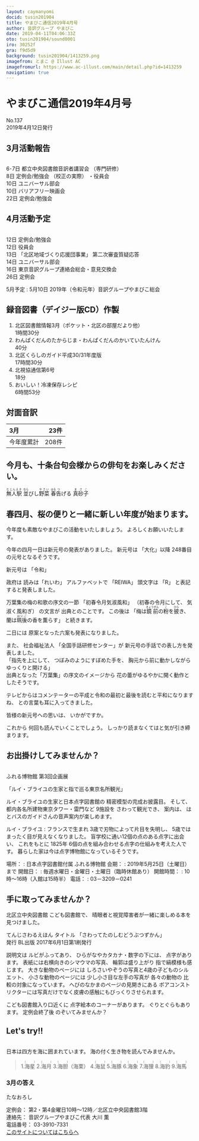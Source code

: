 ```yaml
---
layout: caymanyomi
docid: tusin201904
title: やまびこ通信2019年4月号
author: 音訳グループ やまびこ
date: 2019-04-11T04:06:33Z
oto: tusin201904/sound0001
iro: 30252f
gra: f9d5d9
background: tusin201904/1413259.png
imagefrom: とまこ @ Illust AC
imagefromurl: https://www.ac-illust.com/main/detail.php?id=1413259
navigation: true
---
```


# <span data-dur="3.945" data-begin="2.050" id="xmri_0001">やまびこ通信2019年4月号</span>

<span data-dur="2.559" data-begin="5.995" id="xmri_0002">No.137</span>  
<span data-dur="3.818" data-begin="8.554" id="xmri_0003">2019年4月12日発行</span>

## <span data-dur="2.61" data-begin="17.179" id="xmri_0006">3月活動報告</span>

<img class="migi" src="media/tusin201904/cut1.png" alt="" />

<span data-dur="1.396" data-begin="19.789" id="xmri_0007">6･7日</span>
<span data-dur="3.392" data-begin="21.185" id="xmri_0008">都立中央図書館音訳者講習会</span>
<span data-dur="1.562" data-begin="24.577" id="xmri_0009">（専門研修）</span>  
<span data-dur="0.978" data-begin="27.489" id="xmri_000B">8日</span>
<span data-dur="2.228" data-begin="28.467" id="xmri_000C">定例会/勉強会</span>
<span data-dur="1.596" data-begin="30.695" id="xmri_000D">（校正の実際）</span>
<span data-dur="2.213" data-begin="32.291" id="xmri_000E">・役員会</span>  
<span data-dur="0.961" data-begin="34.504" id="xmri_000F">10日</span>
<span data-dur="2.626" data-begin="35.465" id="xmri_0010">ユニバーサル部会</span>  
<span data-dur="0.961" data-begin="38.091" id="xmri_0011">10日</span>
<span data-dur="2.741" data-begin="39.052" id="xmri_0012">バリアフリー映画会</span>  
<span data-dur="1.366" data-begin="41.793" id="xmri_0013">22日</span>
<span data-dur="3.778" data-begin="43.159" id="xmri_0014">定例会/勉強会</span>

## <span data-dur="2.428" data-begin="46.937" id="xmri_0015">4月活動予定</span>

<img class="migi" src="media/tusin201904/cut2.png" alt="" />

<span data-dur="1.216" data-begin="49.365" id="xmri_0016">12日</span>
<span data-dur="3.078" data-begin="50.581" id="xmri_0017">定例会/勉強会</span>   
<span data-dur="1.217" data-begin="53.659" id="xmri_0018">12日</span>
<span data-dur="2.213" data-begin="54.876" id="xmri_0019">役員会</span>  
<span data-dur="1.332" data-begin="57.089" id="xmri_001A">13日</span>
<span data-dur="2.622" data-begin="58.421" id="xmri_001B">「北区地域づくり応援団事業」</span>
<span data-dur="3.584" data-begin="61.043" id="xmri_001C">第二次審査質疑応答</span>  
<span data-dur="1.174" data-begin="64.627" id="xmri_001D">14日</span>
<span data-dur="2.625" data-begin="65.801" id="xmri_001E">ユニバーサル部会</span>  
<span data-dur="1.337" data-begin="68.426" id="xmri_001F">16日</span>
<span data-dur="5.157" data-begin="69.763" id="xmri_0020">東京音訳グループ連絡会総会・意見交換会</span>  
<span data-dur="1.495" data-begin="74.920" id="xmri_0021">26日</span>
<span data-dur="2.089" data-begin="76.415" id="xmri_0022">定例会</span>

<span data-dur="2.022" data-begin="78.504" id="xmri_0023">5月予定</span>
: <span data-dur="1.452" data-begin="80.526" id="xmri_0024">5月10日</span> <span data-dur="1.579" data-begin="81.978" id="xmri_0025">2019年</span><span data-dur="1.443" data-begin="83.557" id="xmri_0026">（令和元年）</span><span data-dur="4.056" data-begin="85.000" id="xmri_0027">音訳グループやまびこ総会</span>

## <span data-dur="4.052" data-begin="89.056" id="xmri_0028">録音図書（デイジー版CD）作製</span>

1. <span data-dur="2.434" data-begin="95.413" id="xmri_002B">北区図書館情報3月</span><span data-dur="2.634" data-begin="97.847" id="xmri_002C">（ポケット・北区の部屋だより他）</span>  
<span data-dur="2.757" data-begin="100.481" id="xmri_002D">1時間30分</span>
2. <span data-dur="3.998" data-begin="103.935" id="xmri_002F">わんぱくだんのたからじま・わんぱくだんのかいていたんけん</span>  
<span data-dur="2.097" data-begin="107.933" id="xmri_0030">40分</span>
3. <span data-dur="4.242" data-begin="110.827" id="xmri_0032">北区くらしのガイド平成30/31年度版</span>  
<span data-dur="2.998" data-begin="115.069" id="xmri_0033">17時間30分</span>
4. <span data-dur="2.391" data-begin="118.840" id="xmri_0035">北視協通信第6号</span>  
<span data-dur="2.131" data-begin="121.231" id="xmri_0036">18分</span>
5. <span data-dur="2.489" data-begin="124.073" id="xmri_0038">おいしい！冷凍保存レシピ</span>  
<span data-dur="3.617" data-begin="126.562" id="xmri_0039">6時間53分</span>

## <span data-dur="2.022" data-begin="130.179" id="xmri_003A">対面音訳</span>

<span data-dur="1.145" data-begin="132.201" id="xmri_003B">3月</span>|<span data-dur="2.303" data-begin="133.346" id="xmri_003C">23件</span>
|:---|---:|
<span data-dur="1.603" data-begin="135.649" id="xmri_003D">今年度累計</span>|<span data-dur="3.041" data-begin="137.252" id="xmri_003E">208件</span>

## <span data-dur="1.193" data-begin="140.293" id="xmri_003F">今月も、</span><span data-dur="4.999" data-begin="141.486" id="xmri_0040">十条台句会様からの俳句をお楽しみください。</span>

<span data-dur="10.746" data-begin="146.485" id="xmri_0041"><ruby>無人駅<rt>むじんえき</rt></ruby> <ruby>並<rt>なら</rt></ruby>びし<ruby>野菜<rt>やさい</rt></ruby> <ruby>春<rt>はる</rt></ruby><ruby>告<rt>つ</rt></ruby>げる</span>
<span data-dur="2.527" data-begin="157.231" id="xmri_0047" class="haigo"><ruby>真砂子<rt>まさこ</rt></ruby></span>

## <span data-dur="1.453" data-begin="159.758" id="xmri_0048">春四月、</span><span data-dur="5.578" data-begin="161.211" id="xmri_0049">桜の便りと一緒に新しい年度が始まります。</span>

<span data-dur="4.962" data-begin="166.789" id="xmri_004A">今年度も素敵なやまびこの活動をいたしましょう。</span>
<span data-dur="3.495" data-begin="171.751" id="xmri_004B">よろしくお願いいたします。</span>

<span data-dur="5.266" data-begin="175.246" id="xmri_004C">今年の四月一日は新元号の発表がありました。</span>
<span data-dur="1.488" data-begin="180.512" id="xmri_004D">新元号は</span>
<span data-dur="1.547" data-begin="182.000" id="xmri_004E">「大化」以降</span>
<span data-dur="4.778" data-begin="183.547" id="xmri_004F">248番目の元号となるそうです。</span>

<span data-dur="1.488" data-begin="188.325" id="xmri_0050">新元号は</span>
<span data-dur="1.441" data-begin="189.813" id="xmri_0051">「令和」</span>

<span data-dur="1.12" data-begin="191.254" id="xmri_0052">政府は</span>
<span data-dur="1.572" data-begin="192.374" id="xmri_0053">読みは「れいわ」</span>
<span data-dur="1.366" data-begin="193.946" id="xmri_0054">アルファベットで</span>
<span data-dur="2.723" data-begin="195.312" id="xmri_0055">「REIWA」</span>
<span data-dur="1.325" data-begin="198.035" id="xmri_0056">頭文字は</span>
<span data-dur="0.892" data-begin="199.360" id="xmri_0057">「R」</span>
<span data-dur="3.7" data-begin="200.252" id="xmri_0058">と表記すると発表しました。</span>

<span data-dur="3.292" data-begin="203.952" id="xmri_0059">万葉集の梅の和歌の序文の一節</span>
<span data-dur="1.945" data-begin="207.244" id="xmri_005A">「初春令月</span><span data-dur="2.168" data-begin="209.189" id="xmri_005B">気淑風和」</span>
<span data-dur="1.945" data-begin="211.357" id="xmri_005C">（初春の令月にして、</span>
<span data-dur="2.168" data-begin="213.302" id="xmri_005D">気淑く風和ぎ）</span>
<span data-dur="1.339" data-begin="215.470" id="xmri_005E">の文言が</span>
<span data-dur="3.135" data-begin="216.809" id="xmri_005F">出典とのことです。</span>
<span data-dur="1.253" data-begin="219.944" id="xmri_0060">この後は</span>
<span data-dur="2.6" data-begin="221.197" id="xmri_0061">「梅は<ruby>鏡前<rt>きょうぜん</rt></ruby>の<ruby>粉<rt>こ</rt></ruby>を<ruby>披<rt>ひら</rt></ruby>き、</span>
<span data-dur="2.795" data-begin="223.797" id="xmri_0062">蘭は<ruby>珮後<rt>はいご</rt></ruby>の香を薫らす」</span>
<span data-dur="2.843" data-begin="226.592" id="xmri_0063">と続きます。</span>

<span data-dur="1.215" data-begin="229.435" id="xmri_0064">二日には</span>
<span data-dur="4.795" data-begin="230.650" id="xmri_0065">原案となった六案も発表になりました。</span>

<span data-dur="0.852" data-begin="235.445" id="xmri_0066">また、</span>
<span data-dur="1.832" data-begin="236.297" id="xmri_0067">社会福祉法人</span>
<span data-dur="2.441" data-begin="238.129" id="xmri_0068">「全国手話研修センター」が</span>
<span data-dur="4.933" data-begin="240.570" id="xmri_0069">新元号の手話での表し方を発表しました。</span>  
<span data-dur="1.784" data-begin="245.503" id="xmri_006A">「指先を上にして、</span>
<span data-dur="2.247" data-begin="247.287" id="xmri_006B">つぼみのようにすぼめた手を、</span>
<span data-dur="4.175" data-begin="249.534" id="xmri_006C">胸元から前に動かしながらゆっくりと開ける」</span>  
<span data-dur="3.702" data-begin="253.709" id="xmri_006D">出典となった「万葉集」の序文のイメージから</span>
<span data-dur="5.219" data-begin="257.411" id="xmri_006E">花の蕾がゆるやかに開く動作としたそうです。</span>

<span data-dur="6.857" data-begin="262.630" id="xmri_006F">テレビからはコメンテーターの平成と令和の最初と最後を読むと平和になりますね、</span>
<span data-dur="3.705" data-begin="269.487" id="xmri_0070">との言葉も耳に入ってきました。</span>

<span data-dur="2.633" data-begin="273.192" id="xmri_0071">皆様の新元号への思いは、</span>
<span data-dur="3.478" data-begin="275.825" id="xmri_0072">いかがですか。</span>

<span data-dur="1.047" data-begin="279.303" id="xmri_0073">これから</span>
<span data-dur="3.211" data-begin="280.350" id="xmri_0074">何回も読んでいくことでしょう。</span>
<span data-dur="5.125" data-begin="283.561" id="xmri_0075">しっかり読まなくてはと気が引き締まります。</span>

## <span data-dur="3.265" data-begin="288.686" id="xmri_0076">お出掛けしてみませんか？</span>

<img class="migi" src="media/tusin201904/cut3.png" alt="" />

<span data-dur="1.673" data-begin="291.951" id="xmri_0077">ふれる博物館</span>
<span data-dur="2.438" data-begin="293.624" id="xmri_0078">第3回企画展</span>

<span data-dur="4.919" data-begin="296.062" id="xmri_0079">「ルイ・ブライユの生家と指で巡る東京名所観光」</span>

<span data-dur="3.653" data-begin="300.981" id="xmri_007A">ルイ・ブライユの生家と日本点字図書館の</span>
<span data-dur="4.075" data-begin="304.634" id="xmri_007B">精密模型の完成お披露目。</span>
<span data-dur="0.971" data-begin="308.709" id="xmri_007C">そして、</span>
<span data-dur="4.235" data-begin="309.680" id="xmri_007D">都内各名所建物東京タワー・雷門など</span>
<span data-dur="1.323" data-begin="313.915" id="xmri_007E">9施設を</span>
<span data-dur="1.847" data-begin="315.238" id="xmri_007F">さわって観光でき、</span>
<span data-dur="1.15" data-begin="317.085" id="xmri_0080">案内は、</span>
<span data-dur="4.826" data-begin="318.235" id="xmri_0081">はとバスのガイドさんの音声案内が楽しめます。</span>

<span data-dur="1.798" data-begin="323.061" id="xmri_0082">ルイ・ブライユ</span>
: <span data-dur="1.511" data-begin="324.859" id="xmri_0083">フランスで生まれ</span> <span data-dur="3.741" data-begin="326.370" id="xmri_0084">3歳で刃物によって片目を失明し、</span> <span data-dur="4.306" data-begin="330.111" id="xmri_0085">5歳ではまったく目が見えなくなりました。</span> <span data-dur="4.231" data-begin="334.417" id="xmri_0086">盲学校に通い12個の点のある点字に出会い、</span> <span data-dur="1.292" data-begin="338.648" id="xmri_0087">これをもとに</span> <span data-dur="2" data-begin="339.940" id="xmri_0088">1825年</span> <span data-dur="5.042" data-begin="341.940" id="xmri_0089">6個の点を組み合わせる点字の仕組みを考えた人です。</span> <span data-dur="5.847" data-begin="346.982" id="xmri_008A">暮らした家は今は点字博物館になっているそうです。</span>

<span data-dur="0.967" data-begin="352.829" id="xmri_008B">場所：</span>
: <span data-dur="2.377" data-begin="353.796" id="xmri_008C">日本点字図書館付属</span> <span data-dur="2.173" data-begin="356.173" id="xmri_008D">ふれる博物館</span>
<span data-dur="0.96" data-begin="358.346" id="xmri_008E">会期：</span>
: <span data-dur="3.025" data-begin="359.306" id="xmri_008F">2019年5月25日</span><span data-dur="1.829" data-begin="362.331" id="xmri_0090">（土曜日）まで</span>
<span data-dur="1.201" data-begin="364.160" id="xmri_0091">開館日：</span>
: <span data-dur="3.325" data-begin="365.361" id="xmri_0092">毎週水曜日・金曜日・土曜日</span><span data-dur="2.167" data-begin="368.686" id="xmri_0093">（臨時休館あり）</span>
<span data-dur="1.477" data-begin="370.853" id="xmri_0094">開館時間：</span>
: <span data-dur="1.793" data-begin="372.330" id="xmri_0095">10時～16時</span><span data-dur="2.388" data-begin="374.123" id="xmri_0096">（入館は15時半）</span>
<span data-dur="1.005" data-begin="376.511" id="xmri_0097">電話：</span>
: <span data-dur="4.557" data-begin="377.516" id="xmri_0098">03－3209－0241</span>

## <span data-dur="3.155" data-begin="382.073" id="xmri_0099">手に取ってみませんか？</span>

<span data-dur="2.144" data-begin="385.228" id="xmri_009A">北区立中央図書館</span>
<span data-dur="1.605" data-begin="387.372" id="xmri_009B">こども図書館で、</span>
<span data-dur="6.049" data-begin="388.977" id="xmri_009C">晴眼者と視覚障害者が一緒に楽しめる本を見つけました。</span>

<span data-dur="1.647" data-begin="395.026" id="xmri_009D">てんじさわるえほん</span>
<span data-dur="1.052" data-begin="396.673" id="xmri_009E">タイトル</span>
<span data-dur="2.419" data-begin="397.725" id="xmri_009F">「さわってたのしむどうぶつずかん」</span>  
<span data-dur="2.131" data-begin="400.144" id="xmri_00A0">発行 BL出版</span>
<span data-dur="4.831" data-begin="402.275" id="xmri_00A1">2017年6月1日第1刷発行</span>

<span data-dur="1.464" data-begin="407.106" id="xmri_00A2">説明文は</span>
<span data-dur="1.561" data-begin="408.570" id="xmri_00A3">ルビがふってあり、</span>
<span data-dur="2.929" data-begin="410.131" id="xmri_00A4">ひらがなやカタカナ・数字の下には、</span>
<span data-dur="2.35" data-begin="413.060" id="xmri_00A5">点字があります。</span>
<span data-dur="3.678" data-begin="415.410" id="xmri_00A6">表紙には右横向きのシマウマの写真、</span>
<span data-dur="1.79" data-begin="419.088" id="xmri_00A7">輪郭は盛り上がり</span>
<span data-dur="3.179" data-begin="420.878" id="xmri_00A8">指で縞模様も感じます。</span>
<span data-dur="2.25" data-begin="424.057" id="xmri_00A9">大きな動物のページには</span>
<span data-dur="4.514" data-begin="426.307" id="xmri_00AA">しろさいやぞうの写真と4歳の子どものシルエット、</span>
<span data-dur="2.27" data-begin="430.821" id="xmri_00AB">小さな動物のページには</span>
<span data-dur="2.748" data-begin="433.091" id="xmri_00AC">少し小さ目な左手の写真が</span>
<span data-dur="1.726" data-begin="435.839" id="xmri_00AD">各々の動物の</span>
<span data-dur="3.676" data-begin="437.565" id="xmri_00AE">比較の対象になっています。</span>
<span data-dur="2.803" data-begin="441.241" id="xmri_00AF">へびのなかまのページの見開きにある</span>
<span data-dur="7.666" data-begin="444.044" id="xmri_00B0">ボアコンストリクターには写真だけでなく皮膚の感触にもびっくりさせられます。</span>

<span data-dur="2.652" data-begin="451.710" id="xmri_00B1">こども図書館入り口近くに</span>
<span data-dur="3.221" data-begin="454.362" id="xmri_00B2">点字絵本のコーナーがあります。</span>
<span data-dur="2.687" data-begin="457.583" id="xmri_00B3">ぐりとぐらもあります。</span>
<span data-dur="1.797" data-begin="460.270" id="xmri_00B4">定例会終了後</span>
<span data-dur="4.116" data-begin="462.067" id="xmri_00B5">のぞいてみませんか？</span>

## <span data-dur="1.749" data-begin="466.183" id="xmri_00B6">Let's try!!</span>

<img class="migi" src="media/tusin201904/cut4.png" alt="" />

<span data-dur="4.714" data-begin="467.932" id="xmri_00B7">日本は四方を海に囲まれています。</span>
<span data-dur="4.853" data-begin="472.646" id="xmri_00B8">海の付く生き物を読んでみませんか。</span>

<blockquote markdown="1">
1.<ruby>海星<rt>(　　　)</rt></ruby>
2.<ruby>海月<rt>(　　　)</rt></ruby>
3.<ruby>海胆<rt>(　　　)</rt></ruby>（海栗） 
4.<ruby>海鼠<rt>(　　　)</rt></ruby>
5.<ruby>海豚<rt>(　　　)</rt></ruby>
6.<ruby>海象<rt>(　　　)</rt></ruby>
7.<ruby>海狸<rt>(　　　)</rt></ruby>
8.<ruby>海豹<rt>(　　　)</rt></ruby>
9.<ruby>海馬<rt>(　　　)</rt></ruby>
</blockquote>

### <span data-dur="2.092" data-begin="480.383" id="xmri_00BA">3月の答え</span>

<span data-dur="2.748" data-begin="482.475" id="xmri_00BB">たなおろし</span>
<img class="naka" src="media/tusin201904/201903kotae.png" alt="" />

<span data-dur="1.24" data-begin="485.223" id="xmri_00BC">定例会：</span>
<span data-dur="6.509" data-begin="486.463" id="xmri_00BD">第2・第4金曜日10時～12時／北区立中央図書館3階</span>  
<span data-dur="1.297" data-begin="492.972" id="xmri_00BE">連絡先：</span>
<span data-dur="4.029" data-begin="494.269" id="xmri_00BF">音訳グループやまびこ代表 大川 薫</span>  
<span data-dur="1.492" data-begin="498.298" id="xmri_00C0">電話番号：</span>
<span data-dur="3.701" data-begin="499.790" id="xmri_00C1">03-3910-7331</span>  
<span data-dur="2.379" data-begin="503.491" id="xmri_00C2"><a href="mailto:ymbk2016ml@gmail.com?Subject=やまびこウェブサイトについて" data-dur="2.197" data-begin="505.870" id="xmri_00C3">このサイトについてはこちらへ</a></span>


